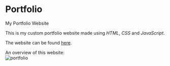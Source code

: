 # Portfolio
 My Portfolio Website

This is my custom portfolio website made using _HTML_, _CSS_ and _JavaScript_.

The website can be found [here](https://m-enesyilmaz.github.io/).

An overview of this website: <br>
![portfolio](.assets/img/mac.png)


